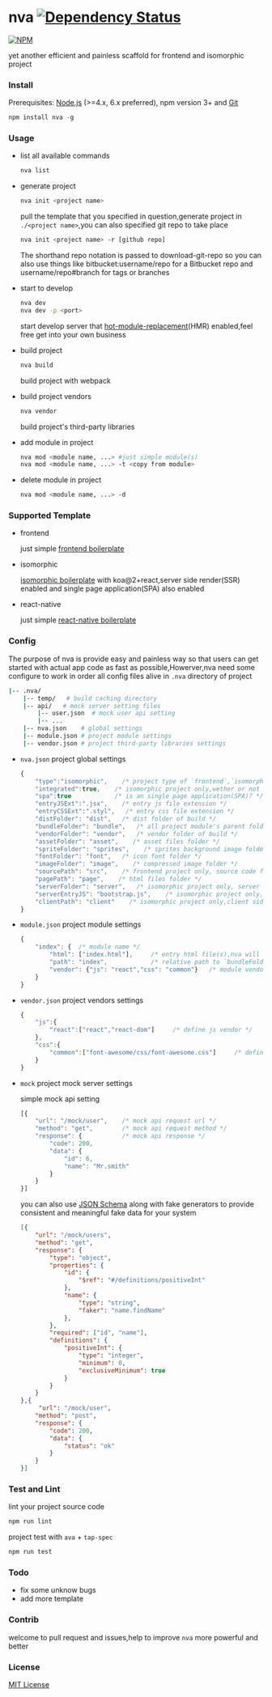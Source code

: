 nva [![Dependency Status](https://gemnasium.com/badges/github.com/ali322/nva.svg)](https://gemnasium.com/github.com/ali322/nva)
===
[![NPM](https://nodei.co/npm/nva.png)](https://nodei.co/npm/nva/)

yet another efficient and painless scaffold for frontend and isomorphic project


### Install

Prerequisites: [Node.js](https://nodejs.org/en/) (>=4.x, 6.x preferred), npm version 3+ and [Git](https://git-scm.com)
```javascript
npm install nva -g
```

### Usage

- list all available commands

    ```bash
    nva list
    ```

- generate project 

    ```bash
    nva init <project name>
    ```
    pull the template that you specified in question,generate project in `./<project name>`,you can also specified git repo to take place

    ```bash
    nva init <project name> -r [github repo]
    ```
    The shorthand repo notation is passed to download-git-repo so you can also use things like bitbucket:username/repo for a Bitbucket repo and username/repo#branch for tags or branches

- start to develop

    ```bash
    nva dev
    nva dev -p <port>
    ```
    start develop server that [hot-module-replacement](http://webpack.github.io/docs/hot-module-replacement-with-webpack.html)(HMR) enabled,feel free get into your own business

- build project

    ```bash
    nva build
    ```
    build project with webpack

- build project vendors

    ```bash
    nva vendor
    ```
    build project's third-party libraries

- add module in project

    ```bash
    nva mod <module name, ...> #just simple module(s)
    nva mod <module name, ...> -t <copy from module>
    ```

- delete module in project

    ```bash
    nva mod <module name, ...> -d
    ```

### Supported Template

- frontend  

  just simple [frontend boilerplate](https://github.com/ali322/frontend-boilerplate)
- isomorphic

  [isomorphic boilerplate](https://github.com/ali322/isomorphic-boilerplate) with koa@2+react,server side render(SSR) enabled and single page application(SPA) also enabled
- react-native

  just simple [react-native boilerplate](https://github.com/ali322/react-native-boilerplate)

### Config

The purpose of nva is provide easy and painless way so that users can get started with actual app code as fast as possible,Howerver,nva need some configure to work in order
all config files alive in `.nva` directory of project

```bash
|-- .nva/
    |-- temp/   # build caching directory
    |-- api/   # mock server setting files
        |-- user.json  # mock user api setting
        |-- ...
    |-- nva.json    # global settings
    |-- module.json # project module settings
    |-- vendor.json # project third-party libraries settings
```

- `nva.json` project global settings

    ```js
    {
        "type":"isomorphic",    /* project type of `frontend`,`isomorphic`,`react-native` */
	    "integrated":true,    /* isomorphic project only,wether or not need start individual HMR server */
        "spa":true            /* is an single page application(SPA)? */
        "entryJSExt":".jsx",    /* entry js file extension */
        "entryCSSExt":".styl",   /* entry css file extension */
        "distFolder": "dist",   /* dist folder of build */
        "bundleFolder": "bundle",   /* all project module's parent folder */
        "vendorFolder": "vendor",   /* vendor folder of build */
        "assetFolder": "asset",    /* asset files folder */
        "spriteFolder": "sprites",    /* sprites background image folder */
        "fontFolder": "font",   /* icon font folder */
        "imageFolder": "image",    /* compressed image folder */
        "sourcePath": "src",    /* frontend project only, source code folder */
        "pagePath": "page",    /* html files folder */
        "serverFolder": "server",   /* isomorphic project only, server side source code folder */
        "serverEntryJS": "bootstrap.js",    /* isomorphic project only,server entry file */
        "clientPath": "client"    /* isomorphic project only,client side source code folder */
    }
    ```
- `module.json` project module settings

    ```js
    {
        "index": {  /* module name */
            "html": ["index.html"],     /* entry html file(s),nva will inject asset in these files */
            "path": "index",            /* relative path to `bundleFolder` */
            "vendor": {"js": "react","css": "common"}   /* module vendors,`react` and `common` reference to `vendor.json` */
        }
    }
    ```

- `vendor.json` project vendors settings

    ```js
    {
        "js":{
            "react":["react","react-dom"]     /* define js vendor */
        },
        "css":{
            "common":["font-awesome/css/font-awesome.css"]     /* define css vendor */
        }
    }
    ```

- `mock` project mock server settings

    simple mock api setting

    ```js
    [{
        "url": "/mock/user",    /* mock api request url */
        "method": "get",        /* mock api request method */
        "response": {           /* mock api response */
            "code": 200,
            "data": {
                "id": 6,
                "name": "Mr.smith"
            }
        }
    }]
    ```
    you can also use [JSON Schema](http://json-schema.org) along with fake generators to provide consistent and meaningful fake data for your system

    ```json
    [{
        "url": "/mock/users",
        "method": "get",   
        "response": {        
            "type": "object",
            "properties": {
                "id": {
                    "$ref": "#/definitions/positiveInt"
                },
                "name": {
                    "type": "string",
                    "faker": "name.findName"
                },
            },
            "required": ["id", "name"],
            "definitions": {
                "positiveInt": {
                    "type": "integer",
                    "minimum": 0,
                    "exclusiveMinimum": true
                }
            }
        }
    },{
         "url": "/mock/user",
        "method": "post",
        "response": {
            "code": 200,
            "data": {
                "status": "ok"
            }
        }
    }]
    ```


### Test and Lint

lint your project source code

```bash
npm run lint
```

project test with `ava` + `tap-spec`

```bash
npm run test
```

### Todo

- fix some unknow bugs
- add more template

### Contrib

welcome to pull request and issues,help to improve `nva` more powerful and better 

### License

[MIT License](http://en.wikipedia.org/wiki/MIT_License)